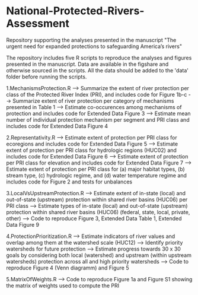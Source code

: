 # National-Protected-Rivers-Assessment
Repository supporting the analyses presented in the manuscript "The urgent need for expanded protections to safeguarding America’s rivers"

The repository includes five R scripts to reproduce the analyses and figures presented in the manuscript. Data are available in the figshare and otherwise sourced in the scripts. All the data should be added to the 'data' folder before running the scripts.

1.MechanismsProtection.R
--> Summarize the extent of river protection per class of the Protected River Index (PRI), and includes code for Figure 1b-c
--> Summarize extent of river protection per category of mechanisms presented in Table 1
--> Estimate co-occurences among mechanisms of protection and includes code for Extended Data Figure 3
--> Estimate mean number of individual protection mechanism per segment and PRI class and includes code for Extended Data Figure 4

2.Representativity.R
--> Estimate extent of protection per PRI class for ecoregions and includes code for Extended Data Figure 5
--> Estimate extent of protection per PRI class for hydrologic regions (HUC02) and includes code for Extended Data Figure 6
--> Estimate extent of protection per PRI class for elevation and includes code for Extended Data Figure 7
--> Estimate extent of protection per PRI class for (a) major habitat types, (b) stream type, (c) hydrologic regime, and (d) water temperature regime and includes code for Figure 2 and tests for unbalances

3.LocalVsUpstreamProtection.R
--> Estimate extent of in-state (local) and out-of-state (upstream) protection within shared river basins (HUC06) per PRI class
--> Estimate types of in-state (local) and out-of-state (upstream) protection within shared river basins (HUC06) (federal, state, local, private, other)
--> Code to reproduce Figure 3, Extended Data Table 1, Extended Data Figure 9

4.ProtectionPrioritization.R
--> Estimate indicators of river values and overlap among them at the watershed scale (HUC12)
--> Identify priority watersheds for future protection
--> Estimate progress towards 30 x 30 goals by considering both local (watershed) and upstream (within upstream watersheds) protection across all and high priority watersheds
--> Code to reproduce Figure 4 (Venn diagramm) and Figure 5

5.MatrixOfWeights.R
--> Code to reproduce Figure 1a and Figure S1 showing the matrix of weights used to compute the PRI
